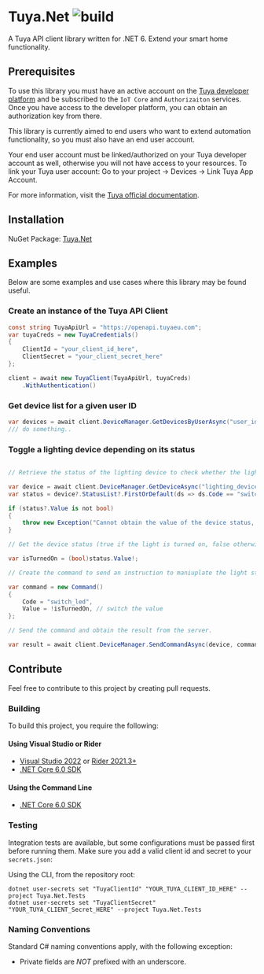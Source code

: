 # Tuya.Net ![build](https://github.com/thatbrainiac/Tuya.Net/actions/workflows/dotnet.yml/badge.svg)
A Tuya API client library written for .NET 6. Extend your smart home functionality.

## Prerequisites

To use this library you must have an active account on the [Tuya developer platform](https://iot.tuya.com/) and be subscribed to the `IoT Core` and `Authorizaiton` services. Once you have access to the developer platform, you can obtain an authorization key from there.

This library is currently aimed to end users who want to extend automation functionality, so you must also have an end user account.

Your end user account must be linked/authorized on your Tuya developer account as well, otherwise you will not have access to your resources. To link your Tuya user account: Go to your project -> Devices -> Link Tuya App Account.

For more information, visit the [Tuya official documentation](https://developer.tuya.com/en/docs/iot/link-devices?id=Ka471nu1sfmkl#title-6-Link%20Tuya%20app%20account).

## Installation

NuGet Package: [Tuya.Net]()

## Examples

Below are some examples and use cases where this library may be found useful.

### Create an instance of the Tuya API Client
```csharp
const string TuyaApiUrl = "https://openapi.tuyaeu.com";
var tuyaCreds = new TuyaCredentials()
{
    ClientId = "your_client_id_here",
    ClientSecret = "your_client_secret_here"
};

client = await new TuyaClient(TuyaApiUrl, tuyaCreds)
    .WithAuthentication()
```

### Get device list for a given user ID

```csharp
var devices = await client.DeviceManager.GetDevicesByUserAsync("user_id_here"));
/// do something..
```

### Toggle a lighting device depending on its status

```csharp

// Retrieve the status of the lighting device to check whether the light is turned on or off.

var device = await client.DeviceManager.GetDeviceAsync("lighting_device_id_here");
var status = device?.StatusList?.FirstOrDefault(ds => ds.Code == "switch_led");

if (status?.Value is not bool)
{
    throw new Exception("Cannot obtain the value of the device status, the switch_led status did not return bool as expected.");
}

// Get the device status (true if the light is turned on, false otherwise)

var isTurnedOn = (bool)status.Value!;

// Create the command to send an instruction to maniuplate the light status

var command = new Command()
{
    Code = "switch_led",
    Value = !isTurnedOn, // switch the value
};

// Send the command and obtain the result from the server.

var result = await client.DeviceManager.SendCommandAsync(device, command); // returns true if the command was executed successfully, false otherwise.
```

## Contribute

Feel free to contribute to this project by creating pull requests.

### Building

To build this project, you require the following:

#### Using Visual Studio or Rider
- [Visual Studio 2022](https://visualstudio.microsoft.com/vs/) or [Rider 2021.3+](https://www.jetbrains.com/rider/)
- [.NET Core 6.0 SDK](https://dotnet.microsoft.com/en-us/download)

#### Using the Command Line

- [.NET Core 6.0 SDK](https://dotnet.microsoft.com/en-us/download)

### Testing

Integration tests are available, but some configurations must be passed first before running them. Make sure you add a valid client id and secret to your `secrets.json`:

Using the CLI, from the repository root:
```
dotnet user-secrets set "TuyaClientId" "YOUR_TUYA_CLIENT_ID_HERE" --project Tuya.Net.Tests
dotnet user-secrets set "TuyaClientSecret" "YOUR_TUYA_CLIENT_Secret_HERE" --project Tuya.Net.Tests
```

### Naming Conventions

Standard C# naming conventions apply, with the following exception:
- Private fields are _NOT_ prefixed with an underscore.
